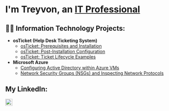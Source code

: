 <h1>I'm Treyvon, an <a href="https://www.linkedin.com/in/treyvon-burt-7710a3258?trk)">IT Professional</a></h1>

<h2>👨‍💻 Information Technology Projects:</h2>

- <b>osTicket (Help Desk Ticketing System)</b>
  - [osTicket: Prerequisites and Installation](https://github.com/treyvonburt/osticket-prereqs)
  - [osTicket: Post-Installation Configuration](https://github.com/treyvonburt/post-install-config)
  - [osTicket: Ticket Lifecycle Examples](https://github.com/treyvonburt/ticket-lifecycle)
- <b>Microsoft Azure</b>
  - [Configuring Active Directory within Azure VMs](https://github.com/treyvonburt/configure-ad)
  - [Network Security Groups (NSGs) and Inspecting Network Protocols](https://github.com/treyvonburt/azure-network-protocols)

<h2>My LinkedIn:</h2>

[<img align="left" alt="Josh | LinkedIn" width="22px" src="https://cdn.jsdelivr.net/npm/simple-icons@v3/icons/linkedin.svg" />][linkedin]

[linkedin]: https://linkedin.com/in/treyvon-burt-7710a3258?trk
